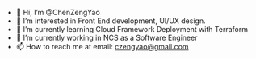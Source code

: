 - 👋 Hi, I’m @ChenZengYao
- 👀 I’m interested in Front End development, UI/UX design.
- 🌱 I’m currently learning Cloud Framework Deployment with Terraform
- 💞️ I’m currently working in NCS as a Software Engineer
- 📫 How to reach me at email: czengyao@gmail.com

<!---
ChenZengYao/ChenZengYao is a ✨ special ✨ repository because its `README.md` (this file) appears on your GitHub profile.
You can click the Preview link to take a look at your changes.
--->
